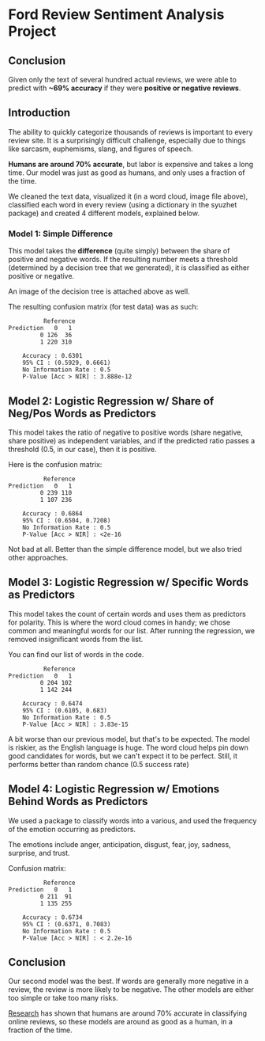 # Ford Review Sentiment Analysis Project

## Conclusion
Given only the text of several hundred actual reviews, we were able to predict with **~69% accuracy** if they were **positive or negative reviews**.

## Introduction
The ability to quickly categorize thousands of reviews is important to every review site. It is a surprisingly difficult challenge, especially due to things like sarcasm, euphemisms, slang, and figures of speech.

**Humans are around 70% accurate**, but labor is expensive and takes a long time. Our model was just as good as humans, and only uses a fraction of the time.

We cleaned the text data, visualized it (in a word cloud, image file above), classified each word in every review (using a dictionary in the syuzhet package) and created 4 different models, explained below.

### Model 1: Simple Difference
This model takes the **difference** (quite simply) between the share of positive and negative words. If the resulting number meets a threshold (determined by a decision tree that we generated), it is classified as either positive or negative.

An image of the decision tree is attached above as well.

The resulting confusion matrix (for test data) was as such:

`````````````````````````
          Reference
Prediction   0   1
         0 126  36
         1 220 310
                                          
    Accuracy : 0.6301          
    95% CI : (0.5929, 0.6661)
    No Information Rate : 0.5             
    P-Value [Acc > NIR] : 3.888e-12
``````````````````````````
    
## Model 2: Logistic Regression w/ Share of Neg/Pos Words as Predictors
This model takes the ratio of negative to positive words (share negative, share positive) as independent variables, and if the predicted ratio passes a threshold (0.5, in our case), then it is positive.

Here is the confusion matrix:   
``````````````````````````
          Reference
Prediction   0   1
         0 239 110
         1 107 236
                
    Accuracy : 0.6864          
    95% CI : (0.6504, 0.7208)
    No Information Rate : 0.5             
    P-Value [Acc > NIR] : <2e-16 
``````````````````````````      
Not bad at all. Better than the simple difference model, but we also tried other approaches.

## Model 3: Logistic Regression w/ Specific Words as Predictors
This model takes the count of certain words and uses them as predictors for polarity. This is where the word cloud comes in handy; we chose common and meaningful words for our list. After running the regression, we removed insignificant words from the list.

You can find our list of words in the code.
``````````````````````````  
          Reference
Prediction   0   1
         0 204 102
         1 142 244
                                         
    Accuracy : 0.6474         
    95% CI : (0.6105, 0.683)
    No Information Rate : 0.5            
    P-Value [Acc > NIR] : 3.83e-15    
``````````````````````````      
A bit worse than our previous model, but that's to be expected. The model is riskier, as the English language is huge. The word cloud helps pin down good candidates for words, but we can't expect it to be perfect. Still, it performs better than random chance (0.5 success rate)

## Model 4: Logistic Regression w/ Emotions Behind Words as Predictors
We used a package to classify words into a various, and used the frequency of the emotion occurring as predictors.

The emotions include anger, anticipation, disgust, fear, joy, sadness, surprise, and trust.

Confusion matrix:
``````````````````````````  
          Reference
Prediction   0   1
         0 211  91
         1 135 255
                                          
    Accuracy : 0.6734          
    95% CI : (0.6371, 0.7083)
    No Information Rate : 0.5             
    P-Value [Acc > NIR] : < 2.2e-16       
``````````````````````````                                            
## Conclusion
Our second model was the best. If words are generally more negative in a review, the review is more likely to be negative. The other models are either too simple or take too many risks.

[Research](http://www.mecs-press.org/ijeme/ijeme-v7-n1/v7n1-3.html) has shown that humans are around 70% accurate in classifying online reviews, so these models are around as good as a human, in a fraction of the time.
